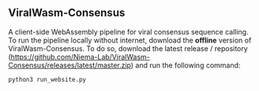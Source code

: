 ## ViralWasm-Consensus 

A client-side WebAssembly pipeline for viral consensus sequence calling. To run the pipeline locally without internet, download the **offline** version of ViralWasm-Consensus. To do so, download the latest release / repository (https://github.com/Niema-Lab/ViralWasm-Consensus/releases/latest/master.zip) and run the following command:

```python3 run_website.py```
